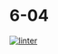 # 6-04
[![linter](https://github.com/Rewa718/6-04/workflows/linter/badge.svg)](https://github.com/marketplace/actions/super-linter)
